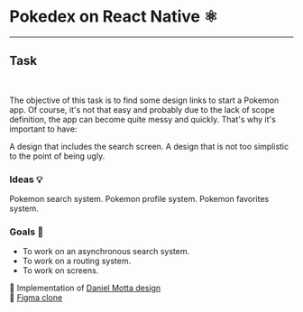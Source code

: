 # Pokedex on React Native ⚛️

<hr />

## Task

<br>

The objective of this task is to find some design links to start a Pokemon app. Of course, it's not that easy and probably due to the lack of scope definition, the app can become quite messy and quickly. That's why it's important to have:

A design that includes the search screen.
A design that is not too simplistic to the point of being ugly.

### Ideas 💡

Pokemon search system.
Pokemon profile system.
Pokemon favorites system.

### Goals 🚩

- To work on an asynchronous search system.
- To work on a routing system.
- To work on screens.

🔵 Implementation of [Daniel Motta design](https://dribbble.com/DanielMots)
<br>
🔴 [Figma clone](https://www.figma.com/file/RFiuqnh7TSRVwjOpqCCifC/pokedex-app-iphone-x-daniel-motta?node-id=0%3A1&t=nF4FkU8xV8kDobTo-1)
